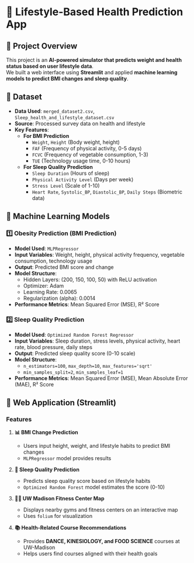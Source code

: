 # 🏥 Lifestyle-Based Health Prediction App

## 📌 Project Overview  
This project is an **AI-powered simulator that predicts weight and health status based on user lifestyle data**.  
We built a web interface using **Streamlit** and applied **machine learning models to predict BMI changes and sleep quality**.

## 📂 Dataset  
- **Data Used**: `merged_dataset2.csv`, `Sleep_health_and_lifestyle_dataset.csv`  
- **Source**: Processed survey data on health and lifestyle  
- **Key Features**:
  - **For BMI Prediction**
    - `Weight`, `Height` (Body weight, height)
    - `FAF` (Frequency of physical activity, 0-5 days)
    - `FCVC` (Frequency of vegetable consumption, 1-3)
    - `TUE` (Technology usage time, 0-10 hours)
  - **For Sleep Quality Prediction**
    - `Sleep Duration` (Hours of sleep)
    - `Physical Activity Level` (Days per week)
    - `Stress Level` (Scale of 1-10)
    - `Heart Rate`, `Systolic_BP`, `Diastolic_BP`, `Daily Steps` (Biometric data)

## 🧠 Machine Learning Models  

### 1️⃣ **Obesity Prediction (BMI Prediction)**  
- **Model Used**: `MLPRegressor`
- **Input Variables**: Weight, height, physical activity frequency, vegetable consumption, technology usage  
- **Output**: Predicted BMI score and change  
- **Model Structure**:
  - Hidden Layers: (200, 150, 100, 50) with ReLU activation
  - Optimizer: Adam
  - Learning Rate: 0.0065
  - Regularization (alpha): 0.0014  
- **Performance Metrics**: Mean Squared Error (MSE), R² Score  

### 2️⃣ **Sleep Quality Prediction**  
- **Model Used**: `Optimized Random Forest Regressor`
- **Input Variables**: Sleep duration, stress levels, physical activity, heart rate, blood pressure, daily steps  
- **Output**: Predicted sleep quality score (0-10 scale)  
- **Model Structure**:
  - `n_estimators=100`, `max_depth=10`, `max_features='sqrt'`
  - `min_samples_split=2`, `min_samples_leaf=1`  
- **Performance Metrics**: Mean Squared Error (MSE), Mean Absolute Error (MAE), R² Score  

## 🎨 Web Application (Streamlit)
### **Features**
1. **📊 BMI Change Prediction**  
   - Users input height, weight, and lifestyle habits to predict BMI changes  
   - `MLPRegressor` model provides results  

2. **🛌 Sleep Quality Prediction**  
   - Predicts sleep quality score based on lifestyle habits  
   - `Optimized Random Forest` model estimates the score (0-10)  

3. **🏋️‍♂️ UW Madison Fitness Center Map**  
   - Displays nearby gyms and fitness centers on an interactive map  
   - Uses `folium` for visualization  

4. **📚 Health-Related Course Recommendations**  
   - Provides **DANCE, KINESIOLOGY, and FOOD SCIENCE** courses at UW-Madison  
   - Helps users find courses aligned with their health goals  
